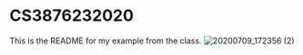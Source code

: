# CS3876232020

This is the README for my example from the class.
![20200709_172356 (2)](https://user-images.githubusercontent.com/49496260/87095077-16702380-c20e-11ea-9629-36454b6e3018.jpg)



